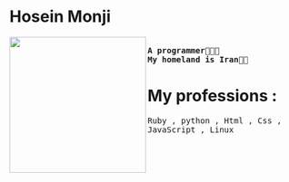 # Hosein Monji
<img align="left" width="240" src="https://imgurl.ir/uploads/i96256_iran.png"> <samp> <br>
    **A programmer🧑🏻‍💻**</br>
    **My homeland is Iran🥷🏻**</br>
     </samp>


# My professions :

<samp>
Ruby ,
python , 
Html ,
Css , 
JavaScript ,
Linux
</samp>
<br>

